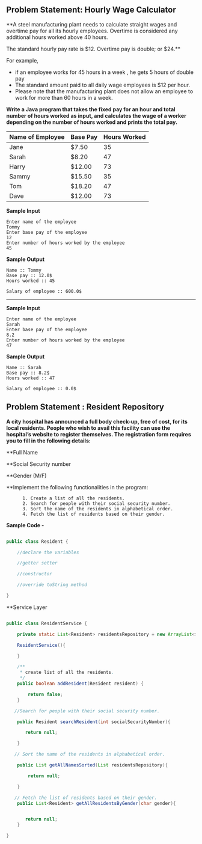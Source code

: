 ## Problem Statement: Hourly Wage Calculator

**A steel manufacturing plant needs to calculate straight wages and overtime pay for all its hourly employees. Overtime is considered any additional hours worked above 40 hours. ​

The standard hourly pay rate is $12. Overtime pay is double; or $24.**

For example, 
- if an employee works for 45 hours in a week , he gets 5 hours of double pay
- The standard amount paid to all daily wage employees is $12 per hour.
- Please note that the manufacturing plant does not allow an employee to work for more than 60 hours in a week.

**Write a Java program that takes the fixed pay for an hour and total number of hours worked as input, and calculates the wage of a worker depending on the number of hours worked and prints the total pay.**


|Name of Employee |  Base Pay | Hours Worked|
|------|-----|-----|
|Jane| $7.50 |35|
|Sarah|$8.20 | 47|
|Harry | $12.00 |73|
|Sammy  |$15.50 |35|
|Tom   |$18.20|47|
|Dave  | $12.00|73|

**Sample Input**

	Enter name of the employee
	Tommy
	Enter base pay of the employee
	12
	Enter number of hours worked by the employee
	45

**Sample Output**

	Name :: Tommy
	Base pay :: 12.0$
	Hours worked :: 45

	Salary of employee :: 600.0$
--------------------------------------------------------

**Sample Input**

	Enter name of the employee
	Sarah
	Enter base pay of the employee
	8.2
	Enter number of hours worked by the employee
	47

**Sample Output**

	Name :: Sarah
	Base pay :: 8.2$
	Hours worked :: 47

	Salary of employee :: 0.0$
	
## Problem Statement : Resident Repository

**A city hospital has announced a full body check-up, free of cost, for its local residents.
People who wish to avail this facility can use the hospital’s website to register themselves. 
The registration form requires you to fill in the following details:**

**Full Name  

**Social Security number

**Gender (M/F)     

**Implement the following functionalities in the program:


          1. Create a list of all the residents. 
          2. Search for people with their social security number.
          3. Sort the name of the residents in alphabetical order. 
          4. Fetch the list of residents based on their gender.

**Sample Code -**

```java

public class Resident {

    //declare the variables

    //getter setter

    //constructor

    //override toString method

}

```
**Service Layer

```java

public class ResidentService {

    private static List<Resident> residentsRepository = new ArrayList<>();

    ResidentService(){

    }

    /**
     * create list of all the residents.
     */
    public boolean addResident(Resident resident) {

        return false;
    }

   //Search for people with their social security number.

    public Resident searchResident(int socialSecurityNumber){

       return null;

    }

   // Sort the name of the residents in alphabetical order.

    public List getAllNamesSorted(List residentsRepository){

        return null;

    }

   // Fetch the list of residents based on their gender.
    public List<Resident> getAllResidentsByGender(char gender){


       return null;
    }

}

```

